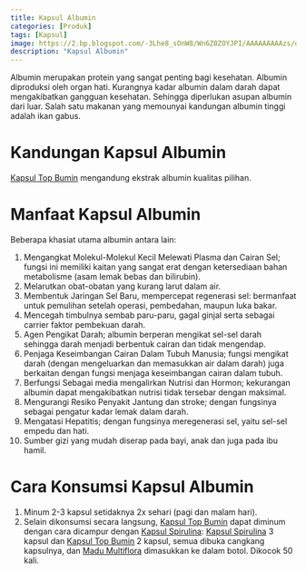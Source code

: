 ```yaml
---
title: Kapsul Albumin
categories: [Produk]
tags: [Kapsul]
image: https://2.bp.blogspot.com/-3Lhe8_sOnW8/Wn6Z0ZOYJPI/AAAAAAAAAzs/d4t3Lwxk3rAvkVrD0DfJ_HeBXCF5La6egCKgBGAs/s1600/MHO1802109-topbumin.png
description: "Kapsul Albumin"
---
```


<div class="paraph">Albumin merupakan protein yang sangat penting bagi kesehatan. Albumin diproduksi oleh organ hati. Kurangnya kadar albumin dalam darah dapat mengakibatkan gangguan kesehatan. Sehingga diperlukan asupan albumin dari luar. Salah satu makanan yang memounyai kandungan albumin tinggi adalah ikan gabus.</div>

<h1>Kandungan Kapsul Albumin</h1>

<div class="paraph"><a href="/posts/kapsul-albumin-zp4" title="Kapsul Top Bumin Attaubah">Kapsul Top Bumin</a> mengandung ekstrak albumin kualitas pilihan.</div>

<h1>Manfaat Kapsul Albumin</h1>

<div class="paraph">Beberapa khasiat utama albumin antara lain:</div>

<ol><li>Mengangkat Molekul-Molekul Kecil Melewati Plasma dan Cairan Sel; fungsi ini memiliki kaitan yang sangat erat dengan ketersediaan bahan metabolisme (asam lemak bebas dan bilirubin).</li>
    <li>Melarutkan obat-obatan yang kurang larut dalam air.</li>
    <li>Membentuk Jaringan Sel Baru, mempercepat regenerasi sel: bermanfaat untuk pemulihan setelah operasi, pembedahan, maupun luka bakar.</li>
    <li>Mencegah timbulnya sembab paru-paru, gagal ginjal serta sebagai carrier faktor pembekuan darah.</li>
    <li>Agen Pengikat Darah; albumin berperan mengikat sel-sel darah sehingga darah menjadi berbentuk cairan dan tidak mengendap.</li>
    <li>Penjaga Keseimbangan Cairan Dalam Tubuh Manusia; fungsi mengikat darah (dengan mengeluarkan dan memasukkan air dalam darah) juga berkaitan dengan fungsi menjaga keseimbangan cairan dalam tubuh.</li>
    <li>Berfungsi Sebagai media mengalirkan Nutrisi dan Hormon; kekurangan albumin dapat mengakibatkan nutrisi tidak tersebar dengan maksimal.</li>
    <li>Mengurangi Resiko Penyakit Jantung dan stroke; dengan fungsinya sebagai pengatur kadar lemak dalam darah.</li>
    <li>Mengatasi Hepatitis; dengan fungsinya meregenerasi sel, yaitu sel-sel empedu dan hati.</li>
    <li>Sumber gizi yang mudah diserap pada bayi, anak dan juga pada ibu hamil.</li></ol>

<h1>Cara Konsumsi Kapsul Albumin</h1>

<ol>
<li>Minum 2-3 kapsul setidaknya 2x sehari (pagi dan malam hari).</li>
<li>Selain dikonsumsi secara langsung, <a href="/posts/kapsul-albumin-zp4" title="Kapsul Top Bumin Attaubah">Kapsul Top Bumin</a> dapat diminum dengan cara dicampur dengan <a href="/posts/kapsul-spirulina-9ee" title="Kapsul Spirulina">Kapsul Spirulina</a>:
<a href="/posts/kapsul-spirulina-9ee" title="Kapsul Spirulina">Kapsul Spirulina</a> 3 kapsul dan <a href="/posts/kapsul-albumin-zp4" title="Kapsul Top Bumin Attaubah">Kapsul Top Bumin</a> 2 kapsul, semua dibuka cangkang kapsulnya, dan <a href="/posts/madu-multiflora-yj5" title="Madu Multiflora">Madu Multiflora</a> dimasukkan ke dalam botol. Dikocok 50 kali.</li></ol>